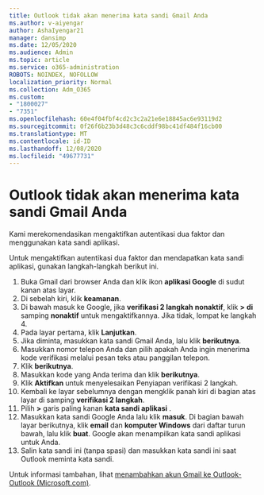 ```yaml
---
title: Outlook tidak akan menerima kata sandi Gmail Anda
ms.author: v-aiyengar
author: AshaIyengar21
manager: dansimp
ms.date: 12/05/2020
ms.audience: Admin
ms.topic: article
ms.service: o365-administration
ROBOTS: NOINDEX, NOFOLLOW
localization_priority: Normal
ms.collection: Adm_O365
ms.custom:
- "1800027"
- "7351"
ms.openlocfilehash: 60e4f04fbf4cd2c3c2a21e6e18845ac6e93119d2
ms.sourcegitcommit: 0f26f6b23b3d48c3c6cddf98bc41df484f16cb00
ms.translationtype: MT
ms.contentlocale: id-ID
ms.lasthandoff: 12/08/2020
ms.locfileid: "49677731"
---
```

# <a name="outlook-wont-accept-your-gmail-password"></a>Outlook tidak akan menerima kata sandi Gmail Anda

Kami merekomendasikan mengaktifkan autentikasi dua faktor dan menggunakan kata sandi aplikasi.

Untuk mengaktifkan autentikasi dua faktor dan mendapatkan kata sandi aplikasi, gunakan langkah-langkah berikut ini.

1. Buka Gmail dari browser Anda dan klik ikon **aplikasi Google** di sudut kanan atas layar.
1. Di sebelah kiri, klik **keamanan**.
1. Di bawah masuk ke Google, jika **verifikasi 2 langkah** **nonaktif**, klik **>** **di** samping **nonaktif** untuk mengaktifkannya. Jika tidak, lompat ke langkah 4.
1. Pada layar pertama, klik **Lanjutkan**.
1. Jika diminta, masukkan kata sandi Gmail Anda, lalu klik **berikutnya**.
1. Masukkan nomor telepon Anda dan pilih apakah Anda ingin menerima kode verifikasi melalui pesan teks atau panggilan telepon.
1. Klik **berikutnya**.
1. Masukkan kode yang Anda terima dan klik **berikutnya**.
1. Klik **Aktifkan** untuk menyelesaikan Penyiapan verifikasi 2 langkah.
1. Kembali ke layar sebelumnya dengan mengklik panah kiri di bagian atas layar di samping **verifikasi 2 langkah**.
1. Pilih **>** garis paling kanan **kata sandi aplikasi** .
1. Masukkan kata sandi Google Anda lalu klik **masuk**. Di bagian bawah layar berikutnya, klik **email** dan **komputer Windows** dari daftar turun bawah, lalu klik **buat**.
Google akan menampilkan kata sandi aplikasi untuk Anda. 
13. Salin kata sandi ini (tanpa spasi) dan masukkan kata sandi ini saat Outlook meminta kata sandi.

Untuk informasi tambahan, lihat [menambahkan akun Gmail ke Outlook-Outlook (Microsoft.com)](https://support.microsoft.com/office/add-a-gmail-account-to-outlook-70191667-9c52-4581-990e-e30318c2c081).
